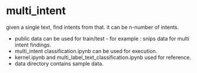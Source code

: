 # multi_intent
given a single text, find intents from that. it can be n-number of intents.

* public data can be used for train/test - for example : snips data for multi intent findings.
* multi_intent classification.ipynb can be used for execution.
* kernel.ipynb and multi_label_text_classification.ipynb used for reference.
* data directory contains sample data.
